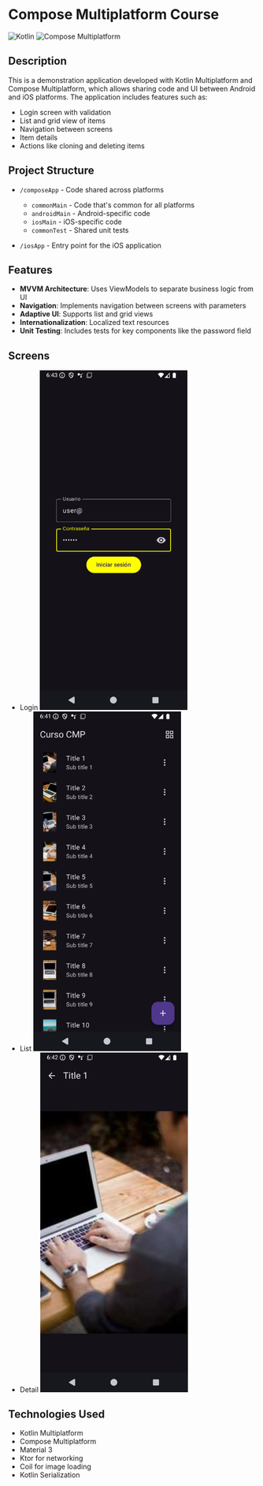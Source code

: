 # Compose Multiplatform Course

![Kotlin](https://img.shields.io/badge/Kotlin-2.1.20-blue.svg)
![Compose Multiplatform](https://img.shields.io/badge/Compose%20Multiplatform-1.8.0-green.svg)

## Description

This is a demonstration application developed with Kotlin Multiplatform and Compose Multiplatform, which allows sharing code and UI between Android and iOS platforms. The application includes features such as:

- Login screen with validation
- List and grid view of items
- Navigation between screens
- Item details
- Actions like cloning and deleting items

## Project Structure

* `/composeApp` - Code shared across platforms
  - `commonMain` - Code that's common for all platforms
  - `androidMain` - Android-specific code
  - `iosMain` - iOS-specific code
  - `commonTest` - Shared unit tests

* `/iosApp` - Entry point for the iOS application

## Features

- **MVVM Architecture**: Uses ViewModels to separate business logic from UI
- **Navigation**: Implements navigation between screens with parameters
- **Adaptive UI**: Supports list and grid views
- **Internationalization**: Localized text resources
- **Unit Testing**: Includes tests for key components like the password field

## Screens 

- Login <img src="images/screen_login.png" alt="screen_login" width="300">
- List  <img src="images/screen_list.png" alt="screen_list" width="300">
- Detail <img src="images/screen_detail.png" alt="screen_detail" width="300">

## Technologies Used

- Kotlin Multiplatform
- Compose Multiplatform
- Material 3
- Ktor for networking
- Coil for image loading
- Kotlin Serialization